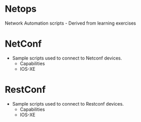 # Netops
Network Automation scripts - Derived from learning exercises 

# NetConf
- Sample scripts used to connect to Netconf devices. 
  - Capabilities
  - IOS-XE

# RestConf
- Sample scripts used to connect to Restconf devices.
  - Capabilities
  - IOS-XE
